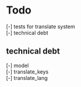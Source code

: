 # Todo

[-] tests for translate system  
[-] technical debt  

## technical debt

[-] model  
    [-] translate_keys  
    [-] translate_lang  
